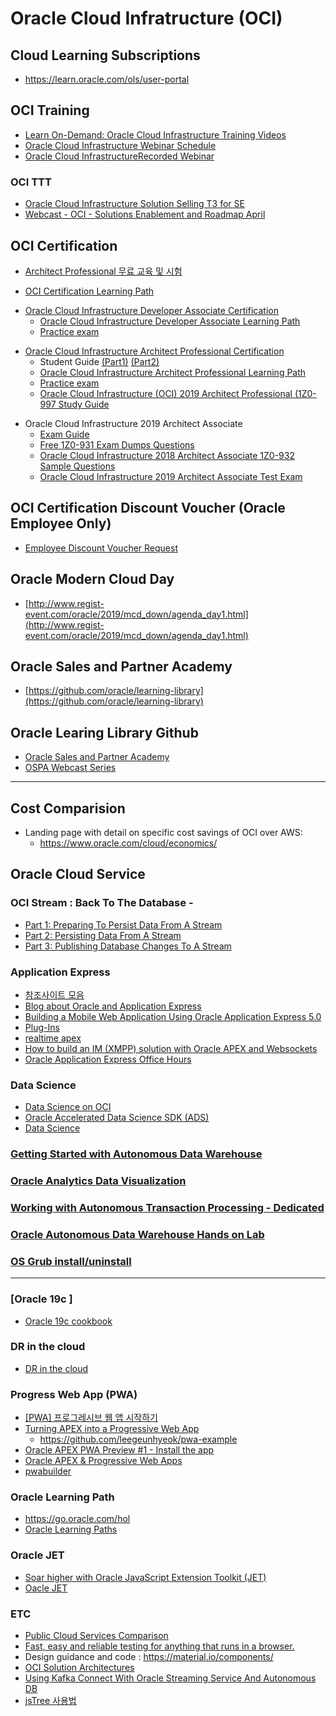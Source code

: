 # Oracle Cloud Infratructure (OCI)
## Cloud Learning Subscriptions
* https://learn.oracle.com/ols/user-portal
## OCI  Training
* [Learn On-Demand: Oracle Cloud Infrastructure Training Videos](https://www.oracle.com/cloud/iaas/training/)
* [Oracle Cloud Infrastructure Webinar Schedule](https://www.oracle.com/cloud/iaas/training/register-for-training.html)
* [Oracle Cloud InfrastructureRecorded Webinar ](https://objectstorage.us-ashburn-1.oraclecloud.com/n/ociobtnas/b/webinars/o/webinars-dynamic.html)

### OCI TTT
* [Oracle Cloud Infrastructure Solution Selling T3 for SE](https://osan.netexam.com/#:ct32524)
* [Webcast - OCI - Solutions Enablement and Roadmap April](https://osan.netexam.com/#:ct31995)
## OCI  Certification
* [Architect Professional 무료 교육 및 시험](https://learn.oracle.com/ols/learning-path/become-a-cloud-architect-for-oci/35644/35802)

* [OCI  Certification Learning Path](https://learn.oracle.com/ols/home/oracle-cloud-infrastructure/35644#filtersGroup1=&filtersGroup2=.f1461&filtersGroup3=&filtersGroup4=&filtersGroup5=&filtersSearch=)

<!-- Oracle Cloud Infrastructure Developer Associate  Certification] -->

* [Oracle Cloud Infrastructure Developer Associate Certification](https://www.oracle.com/cloud/iaas/training/developers.html)
  * [Oracle Cloud Infrastructure Developer Associate Learning Path](https://learn.oracle.com/ols/course/developing-cloud-native-applications-on-oci-new/35644/75242)
  * [Practice exam](http://oukc.oracle.com/public/redir.html?type=player&offid=2457905119)
  
<!-- Oracle Cloud Infrastructure Architect Professional Certification] -->
* [Oracle Cloud Infrastructure Architect Professional Certification](https://www.oracle.com/cloud/iaas/training/architect-professional.html)
  * Student Guide [(Part1)](https://learn.oracle.com/ords/training/DL4_EKITDOCUMENT.getPDF?p_url=_-ENC6E9C0202092241DE3D7B941924AD96ACE95E1B87D36EA02B67108EA8BD66B2F7C2E8D71E5FC9FFD76016428C45772CF62075E91279119A21135E91798EC328400BACB89F2079C619C813540C8058A45B129171F8402761B8RY-_) [(Part2)](https://learn.oracle.com/ords/training/DL4_EKITDOCUMENT.getPDF?p_url=_-ENC6E9C0202092241DE3D7B941924AD96ACE95E1B87D36EA02B67108EA8BD66B2F7C2E8D71E5FC9FFD76016428C45772CF62075E91279119A21135E91798EC328400BACB89F2079C61930D156E4F59936FCDC6EF865F60BF82BRY-_)
  * [Oracle Cloud Infrastructure Architect Professional Learning Path](https://learn.oracle.com/ols/module/oracle-cloud-infrastructure-architect-professional-workshop/35644/60999)
  * [Practice exam](http://oukc.oracle.com/public/redir.html?type=player&offid=2478453337)
  * [Oracle Cloud Infrastructure (OCI) 2019 Architect Professional (1Z0-997 Study Guide](https://github.com/hiwylee/hiwylee.github.io/blob/master/1z0-997.md)

<!-- Oracle Cloud Infrastructure Architect Associate Certification] -->  
* Oracle Cloud Infrastructure 2019 Architect Associate
  * [Exam Guide](https://www.oracle.com/cloud/iaas/training/certification.html)
  * [Free 1Z0-931 Exam Dumps Questions](https://www.dumpsbase.com/freedumps/oracle-autonomous-database-cloud-2019-specialist-1z0-931-dumps-questions.html)
  * [Oracle Cloud Infrastructure 2018 Architect Associate 1Z0-932 Sample Questions ](https://www.dumpsbase.com/freedumps/oracle-cloud-infrastructure-2018-architect-associate-1z0-932-sample-questions.html)
  * [Oracle Cloud Infrastructure 2019 Architect Associate Test Exam](http://oukc.oracle.com/public/redir.html?type=player&offid=2453405669)

## OCI Certification Discount Voucher (Oracle Employee Only)
* [Employee Discount Voucher Request](https://ougbsapex.us.oracle.com/pls/ougbsapex/f?p=144:1:0::NO:1::)

## Oracle Modern Cloud Day
* [http://www.regist-event.com/oracle/2019/mcd_down/agenda_day1.html](http://www.regist-event.com/oracle/2019/mcd_down/agenda_day1.html)

## Oracle Sales and Partner Academy
* [https://github.com/oracle/learning-library](https://github.com/oracle/learning-library)

## Oracle Learing Library Github
* [Oracle Sales and Partner Academy](https://oradocs-corp.sites.us2.oraclecloud.com/authsite/osan-ospa/)
* [OSPA Webcast Series](https://oradocs-corp.sites.us2.oraclecloud.com/authsite/webcast-osan-ospa/)
---
## Cost Comparision
* Landing page with detail on specific cost savings of OCI over AWS:
   * https://www.oracle.com/cloud/economics/

## Oracle Cloud Service 
### OCI Stream : Back To The Database - 
* [Part 1: Preparing To Persist Data From A Stream](https://blogs.oracle.com/developers/back-to-the-database-part-1-preparing-to-persist-data-from-a-stream)
* [Part 2: Persisting Data From A Stream](https://blogs.oracle.com/developers/back-to-the-database-part-2-persisting-data-from-a-stream)
* [Part 3: Publishing Database Changes To A Stream](https://blogs.oracle.com/developers/back-to-the-database-part-3-publishing-database-changes-to-a-stream)
### Application Express
* [참조사이트 모음](APEX.md)
* [Blog about Oracle and Application Express](https://dickdral.blogspot.com/2019/07/creating-mobile-app-with-apex-part-1.html)
* [Building a Mobile Web Application Using Oracle Application Express 5.0](https://www.oracle.com/webfolder/technetwork/tutorials/obe/db/apex/r50/CreMobileApp_apex50EA/CreMobileApp_apex50EA.html)
* [Plug-Ins](https://apex.world/ords/f?p=100:700)
* [realtime apex](https://www.doag.org/formes/pubfiles/4185876/2012-K-DEV-Johannes_Mangold-Realtime_Web_Anwendungen_mit_APEX-Praesentation.pdf)
* [How to build an IM (XMPP) solution with Oracle APEX and Websockets](https://technology.amis.nl/2012/10/01/how-to-build-an-im-xmpp-solution-with-oracle-apex-and-websockets/)
* [Oracle Application Express Office Hours](https://asktom.oracle.com/pls/apex/asktom.search?oh=744)

### Data Science
* [Data Science on OCI](https://docs.cloud.oracle.com/en-us/iaas/data-science/ds-using/data-science.htm)
* [Oracle Accelerated Data Science SDK (ADS)](https://docs.cloud.oracle.com/en-us/iaas/tools/ads-sdk/1.0.0/index.html#oracle-accelerated-data-science-sdk-ads) 
* [Data Science](https://docs.cloud.oracle.com/en-us/iaas/data-science/ds-using/data-science.htm)
### [Getting Started with Autonomous Data Warehouse](https://github.com/oracle/learning-library/tree/master/data-management-library/autonomous-database/autonomous-data-warehouse/journey4-adwc)

### [Oracle Analytics Data Visualization](https://github.com/oracle/learning-library/blob/master/ospa-library/analytics/analytics_labguide.md)

### [Working with Autonomous Transaction Processing - Dedicated](https://labmaterial.github.io/atpd-dev/?page=README.md)
### [Oracle Autonomous Data Warehouse Hands on Lab](https://github.com/hiwylee/ADW_HOL_TRAINING/blob/master/README.md)

### [OS Grub install/uninstall](OS.md)
---
### [Oracle 19c ]
* [Oracle 19c cookbook](https://github.com/oracle19c-cookbook)
### DR in the cloud 
* [DR in the cloud](https://otube.oracle.com/media/0_y5g23fc7)
### Progress Web App (PWA)
* [[PWA] 프로그레시브 웹 앱 시작하기 ](https://geundung.dev/85)
* [Turning APEX into a Progressive Web App](https://www.youtube.com/watch?v=JALCkILUPJw&t=667s)
   * https://github.com/leegeunhyeok/pwa-example
* [Oracle APEX PWA Preview #1 - Install the app](https://www.youtube.com/watch?v=nvN6a0_LTPU)
* [Oracle APEX & Progressive Web Apps](https://www.youtube.com/watch?v=nvN6a0_LTPU&pbjreload=10)
* [pwabuilder](https://www.pwabuilder.com/)

### Oracle Learning Path
* https://go.oracle.com/hol
* [Oracle Learning Paths](https://apexapps.oracle.com/pls/apex/f?p=44785:49:15614500691145::NO:::)
### Oracle JET
* [Soar higher with Oracle JavaScript Extension Toolkit (JET)](https://apexapps.oracle.com/pls/apex/f?p=44785:50:0::::P50_EVENT_ID,P50_COURSE_ID:5814,205)
* [Oacle JET](https://www.oracle.com/webfolder/technetwork/jet/index.html)

### ETC
* [Public Cloud Services Comparison](http://comparecloud.in/)
* [Fast, easy and reliable testing for anything that runs in a browser.](https://www.cypress.io/)
* Design guidance and code : https://material.io/components/
* [OCI Solution Architectures](https://docs.oracle.com/en/solutions/index.html?type=reference-architectures&page=0&is=true&sort=0)
* [Using Kafka Connect With Oracle Streaming Service And Autonomous DB](https://blogs.oracle.com/developers/using-kafka-connect-with-oracle-streaming-service-and-autonomous-db)
* [jsTree 사용법](https://mkil.tistory.com/436?category=541779)
